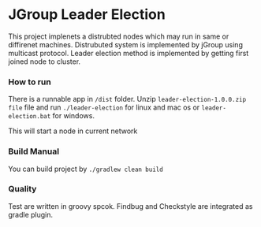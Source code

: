 # JGroup Leader Election
This project implenets a distrubted nodes which may run in same or diffirenet machines. 
Distrubuted system is implemented by jGroup using multicast protocol. Leader election method is implemented by getting first joined node to cluster.

### How to run

There is a runnable app in ```/dist``` folder. Unzip ```leader-election-1.0.0.zip file``` file and run ```./leader-election``` for linux and mac os or ```leader-election.bat``` for windows.


This will start a node in current network

### Build Manual

You can build project by ```./gradlew clean build```

### Quality
Test are written in groovy spcok. Findbug and Checkstyle are integrated as gradle plugin.